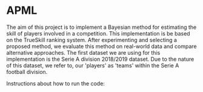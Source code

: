 # APML

The aim of this project is to implement a Bayesian method for estimating the skill of players involved in a competition. This implementation is be based on the TrueSkill ranking system. After experimenting and selecting a proposed method, we evaluate this method on real-world data and compare alternative approaches. The first dataset we are using for this implementation is the Serie A division 2018/2019 dataset. Due to the nature of this dataset, we refer to, our 'players' as 'teams' within the Serie A football division.

Instructions about how to run the code:
